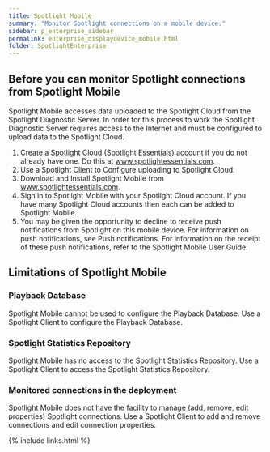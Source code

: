 ```yaml
---
title: Spotlight Mobile
summary: "Monitor Spotlight connections on a mobile device."
sidebar: p_enterprise_sidebar
permalink: enterprise_displaydevice_mobile.html
folder: SpotlightEnterprise
---
```



## Before you can monitor Spotlight connections from Spotlight Mobile

Spotlight Mobile accesses data uploaded to the Spotlight Cloud from the Spotlight Diagnostic Server. In order for this process to work the Spotlight Diagnostic Server requires access to the Internet and must be configured to upload data to the Spotlight Cloud.

1. Create a Spotlight Cloud (Spotlight Essentials) account if you do not already have one. Do this at www.spotlightessentials.com.
2. Use a Spotlight Client to Configure uploading to Spotlight Cloud.
3. Download and Install Spotlight Mobile from www.spotlightessentials.com.
4. Sign in to Spotlight Mobile with your Spotlight Cloud account. If you have many Spotlight Cloud accounts then each can be added to Spotlight Mobile.
5. You may be given the opportunity to decline to receive push notifications from Spotlight on this mobile device. For information on push notifications, see Push notifications. For information on the receipt of these push notifications, refer to the Spotlight Mobile User Guide.


## Limitations of Spotlight Mobile

### Playback Database

Spotlight Mobile cannot be used to configure the Playback Database. Use a Spotlight Client to configure the Playback Database.

### Spotlight Statistics Repository

Spotlight Mobile has no access to the Spotlight Statistics Repository. Use a Spotlight Client to access the Spotlight Statistics Repository.

### Monitored connections in the deployment

Spotlight Mobile does not have the facility to manage (add, remove, edit properties) Spotlight connections. Use a Spotlight Client to add and remove connections and edit connection properties.


{% include links.html %}
